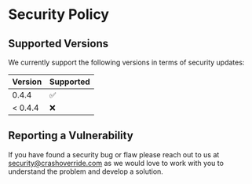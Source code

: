 # Security Policy

## Supported Versions

We currently support the following versions in terms of security updates:

| Version | Supported          |
| ------- | ------------------ |
| 0.4.4   | :white_check_mark: |
| < 0.4.4 | :x:                |

## Reporting a Vulnerability

If you have found a security bug or flaw please reach out to us at
[security@crashoverride.com](mailto:security@crashoverride.com) as
we would love to work with you to understand the problem and develop
a solution.
